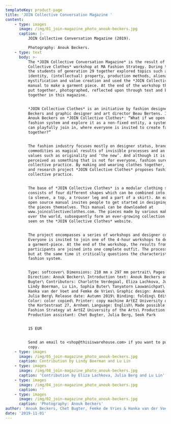 ```yaml
---
templateKey: product-page
title: 'JOIN Collective Conversation Magazine '
content:
    - type: images
      image: /img/01_join-magazine_photo_anouk-beckers.jpg
      caption: |-
          JOIN Collective Conversation Magazine (2019). 

          Photography: Anouk Beckers.
    - type: text
      body: >-
          The *JOIN Collective Conversation Magazine* is the result of a *JOIN
          Collective Clothes* workshop at MA Fashion Strategy. During this workshop
          the students of generation 29 together explored topics such as ownership,
          identity, (intellectual) property, production methods, alienation,
          mystification and value creation and used the *JOIN Collective Clothes*
          manual to make a garment piece. At the end of the workshop the pieces were
          put together, photographed, reflected upon through text and brought
          together in this magazine.


          *JOIN Collective Clothes* is an initiative by fashion designer Anouk
          Beckers and graphic designer and art director Beau Bertens. Initiator
          Anouk Beckers on *JOIN Collective Clothes*: “What if we open up the
          fashion system and explore it as a non-fixed entity, a system where people
          can playfully join in, where everyone is invited to create fashion
          together?”


          The fashion industry focuses mostly on designer status, brand identity,
          commodities as magical results of invisible processes and an adoration of
          values such as originality and ‘the new’. And although it is often
          perceived as something that is not for everyone, fashion surely is a
          collective practice. By making and wearing clothes together, the design
          and research project *JOIN Collective Clothes* proposes fashion as a
          collective practice. 


          The base of *JOIN Collective Clothes* is a modular clothing system that
          consists of four different shapes which can be combined into a full outfit
          (a sleeve, a top, a trouser leg and a part of a skirt). An easy-to-use
          open source manual invites people to get started in designing and making
          the pieces themselves. This manual can be downloaded at
          www.joincollectiveclothes.com. The pieces made by various makers from all
          over the world, subsequently form an ever-growing collection that can be
          seen on the *JOIN Collective Clothes* website. 


          The project encompasses a series of workshops and designer commissions.
          Everyone is invited to join one of the 4-hour workshops to design and make
          a garment-piece. At the end of the workshop, the results from the
          participants are joined into one complete outfit. The process is playful,
          but at the same time it critically questions the characteristics of the
          fashion system.


          Type: softcover\ Dimensions: 210 mm x 297 mm portrait\ Pages: 72\ Art
          Direction: Anouk Beckers\ Introduction text: Anouk Beckers and Chet
          Bugter\ Contributors: Charlotte Verdegaal, Eliza Lachkova, Julia Berg,
          Lindy Boerman, Lu Lin, Sophia Buter\ Tanyatorn Lauwanichpat\ Text editing:
          Hanka van der Voet and Femke de Vries\ Graphic design: Anouk Beckers and
          Julia Berg\ Release date: Autumn 2019\ Binding: folding\ Edition: 100\
          Color: color copied\ Printer: copy machine ArtEZ University of the Arts at
          the Kortestraat 27, Arnhem\ Language: English\ Made possible by: MA
          Fashion Strategy at ArtEZ University of the Arts\ Production: Warehouse\
          Production assistant: Chet Bugter, Julia Berg, Seok Park


          15 EUR


          Send an email to <shop@thisiswarehouse.com> if you want to purchase a
          copy.
    - type: images
      image: /img/05_join-magazine_photo_anouk-beckers.jpg
      caption: Contribution by Lindy Boerman and Lu Lin
    - type: images
      image: /img/08_join-magazine_photo_anouk-beckers.jpg
      caption: 'Contribution by Eliza Lachkova, Julia Berg and Lu Lin'
    - type: images
      image: /img/04_join-magazine_photo_anouk-beckers.jpg
      caption: ''
    - type: images
      image: /img/02_join-magazine_photo_anouk-beckers.jpg
      caption: 'Photography: Anouk Beckers'
author: 'Anouk Beckers, Chet Bugter, Femke de Vries & Hanka van der Voet (eds.)'
date: '2019-11-01'
---
```

